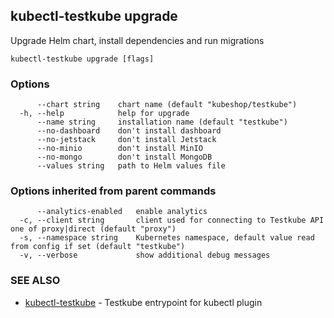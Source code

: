 ## kubectl-testkube upgrade

Upgrade Helm chart, install dependencies and run migrations

```
kubectl-testkube upgrade [flags]
```

### Options

```
      --chart string    chart name (default "kubeshop/testkube")
  -h, --help            help for upgrade
      --name string     installation name (default "testkube")
      --no-dashboard    don't install dashboard
      --no-jetstack     don't install Jetstack
      --no-minio        don't install MinIO
      --no-mongo        don't install MongoDB
      --values string   path to Helm values file
```

### Options inherited from parent commands

```
      --analytics-enabled   enable analytics
  -c, --client string       client used for connecting to Testkube API one of proxy|direct (default "proxy")
  -s, --namespace string    Kubernetes namespace, default value read from config if set (default "testkube")
  -v, --verbose             show additional debug messages
```

### SEE ALSO

* [kubectl-testkube](kubectl-testkube.md)	 - Testkube entrypoint for kubectl plugin

